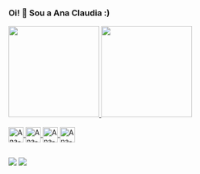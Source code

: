 ### Oi! 👋 Sou a Ana Claudia  :)

<div>
  <a href="https://github.com/anacss24">
<img height="180em" src="https://github-readme-stats.vercel.app/api?username=Anacss24&show_icons=true&theme=dracula&include_all_commits=true&count_private=true"/>
<img height="180em" src="https://github-readme-stats.vercel.app/api/top-langs/?username=Anacss24&layout=compact&langs_count=16&theme=dracula"/>
  </div>
<div style="display: inline_block"><br>
 <img align="center" alt="Ana-HTML" height="30" widht="40" src="https://cdn.jsdelivr.net/gh/devicons/devicon/icons/html5/html5-original.svg" />
 <img align="center" alt="Ana-CSS" height="30" widht="40" src="https://cdn.jsdelivr.net/gh/devicons/devicon/icons/css3/css3-original.svg" />
 <img align="center" alt="Ana-JS" height="30" widht="40" src="https://cdn.jsdelivr.net/gh/devicons/devicon/icons/javascript/javascript-original.svg" />
 <img align="center" alt="Ana-PY" height="30" widht="40" src="https://cdn.jsdelivr.net/gh/devicons/devicon/icons/python/python-original.svg" />
</div>

##

<div>
  <a href="https://www.linkedin.com/in/anaclaudia-dev/" target="_blank"><img src="https://img.shields.io/badge/LinkedIn-0077B5?style=for-the-badge&logo=linkedin&logoColor=white" target="_blank"></a>
 <a href="mailto:contato@anaclaudiasantanadev@gmail.com" target="_blank"><img src="https://img.shields.io/badge/Gmail-D14836?style=for-the-badge&logo=gmail&logoColor=white" target="_blank"></a>
 
</div>
